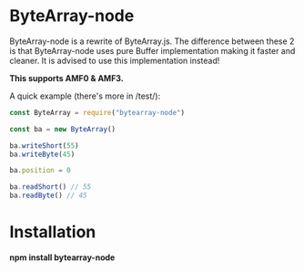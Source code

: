 # ByteArray-node

ByteArray-node is a rewrite of ByteArray.js. The difference between these 2 is that ByteArray-node uses pure Buffer implementation making it faster and cleaner. It is advised to use this implementation instead!

**This supports AMF0 & AMF3.**

A quick example (there's more in /test/):

```javascript
const ByteArray = require("bytearray-node")

const ba = new ByteArray()

ba.writeShort(55)
ba.writeByte(45)

ba.position = 0

ba.readShort() // 55
ba.readByte() // 45
```

# Installation

**npm install bytearray-node**